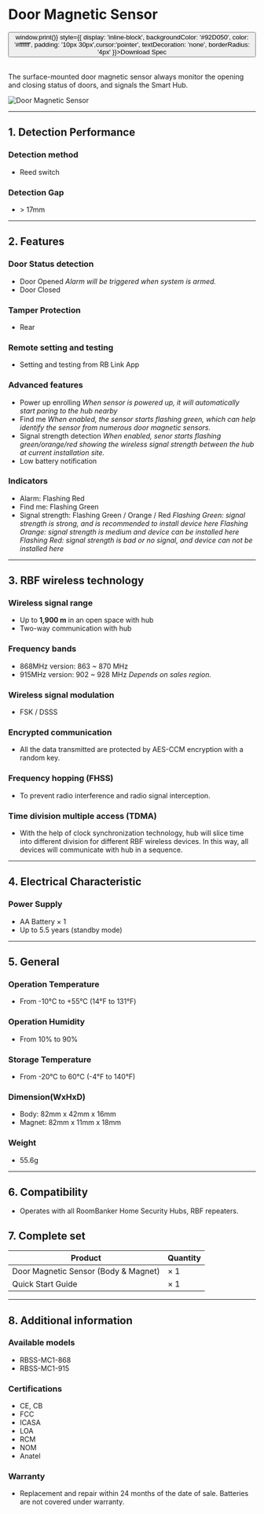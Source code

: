 ﻿# Door Magnetic Sensor

<div style={{textAlign: 'center'}}>
<button onClick={() => window.print()} style={{ display: 'inline-block', backgroundColor: '#92D050', color: '#ffffff', padding: '10px 30px',cursor:'pointer', textDecoration: 'none', borderRadius: '4px' }}>Download Spec</button>
</div>

<br />

The surface-mounted door magnetic sensor always monitor the opening and closing status of doors, and signals the Smart Hub.

<div style={{textAlign:'center'}}>
<img src="https://dusunprj.oss-us-west-1.aliyuncs.com/roombanker/Door%20Magnetic%20Sensor.png" alt="Door Magnetic Sensor" style={{textAlign:'center',width:'25%'}} /> 
</div>

------

## 1. Detection Performance

### Detection method

* Reed switch


### Detection Gap

* &gt; 17mm

------

## 2. Features

### Door Status detection

* Door Opened 
*Alarm will be triggered when system is armed.*
* Door Closed

### Tamper Protection

* Rear
### Remote setting and testing

* Setting and testing from RB Link App
### Advanced features

* Power up enrolling
*When sensor is powered up, it will automatically start paring to the hub nearby*
* Find me
*When enabled, the sensor starts flashing green, which can help identify the sensor from numerous door magnetic sensors.*
* Signal strength detection
*When enabled, senor starts flashing green/orange/red showing the wireless signal strength between the hub at current installation site.* 
* Low battery notification
### Indicators

* Alarm: Flashing Red
* Find me: Flashing Green
* Signal strength: Flashing Green / Orange / Red
*Flashing Green: signal strength is strong, and is recommended to install device here*
*Flashing Orange: signal strength is medium and device can be installed here*
*Flashing Red: signal strength is bad or no signal, and device can not be installed here*

------

## 3. RBF wireless technology
### Wireless signal range
* Up to **1,900 m** in an open space with hub
* Two-way communication with hub
### Frequency bands

* 868MHz version: 863 ~ 870 MHz
* 915MHz version: 902 ~ 928 MHz
*Depends on sales region.*
### Wireless signal modulation
* FSK / DSSS
### Encrypted communication
* All the data transmitted are protected by AES-CCM encryption with a random key.

### Frequency hopping (FHSS)
* To prevent radio interference and radio signal interception.

### Time division multiple access (TDMA)
* With the help of clock synchronization technology, hub will slice time into different division for different RBF wireless devices. In this way, all devices will communicate with hub in a sequence.

------

## 4. Electrical Characteristic

### Power Supply
* AA Battery × 1
* Up to 5.5 years (standby mode)

------

## 5. General
### Operation Temperature
* From -10°С to +55°С (14°F to 131°F)

### Operation Humidity

* From 10% to 90%
### Storage Temperature
* From -20°C to 60°C (-4°F to 140°F)
### Dimension(WxHxD)
* Body: 82mm x 42mm x 16mm
* Magnet: 82mm x 11mm x 18mm

### Weight

* 55.6g

------

## 6. Compatibility
* Operates with all RoomBanker Home Security Hubs,  RBF repeaters.

## 7. Complete set

| Product                              | Quantity |
| ------------------------------------ | -------- |
| Door Magnetic Sensor (Body & Magnet) | × 1      |
| Quick Start Guide                    | × 1      |



------

## 8. Additional information

### Available models

* RBSS-MC1-868
* RBSS-MC1-915

### Certifications

* CE, CB
* FCC
* ICASA
* LOA
* RCM
* NOM
* Anatel
### Warranty
* Replacement and repair within 24 months of the date of sale. Batteries are not covered under warranty.
